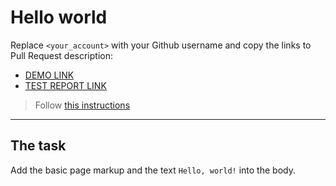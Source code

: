 # Hello world
Replace `<your_account>` with your Github username and copy the links to Pull Request description:
- [DEMO LINK](https://YanaEvaGonchar.github.io/layout_hello-world/)
- [TEST REPORT LINK](https://YanaEvaGonchar.github.io/layout_hello-world/report/html_report/)

> Follow [this instructions](https://mate-academy.github.io/layout_task-guideline/#how-to-solve-the-layout-tasks-on-github)
___

## The task
Add the basic page markup and the text `Hello, world!` into the body.
